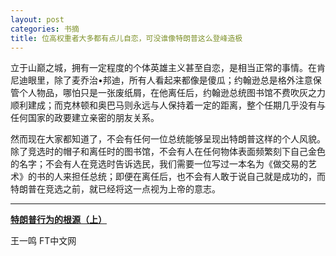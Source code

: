 ```yaml
---
layout: post
categories: 书摘
title: 位高权重者大多都有点儿自恋，可没谁像特朗普这么登峰造极
---
```


立于山巅之城，拥有一定程度的个体英雄主义甚至自恋，是相当正常的事情。在肯尼迪眼里，除了麦乔治•邦迪，所有人看起来都像是傻瓜；约翰逊总是格外注意保管个人物品，哪怕只是一张废纸屑，在他离任后，约翰逊总统图书馆不费吹灰之力顺利建成；而克林顿和奥巴马则永远与人保持着一定的距离，整个任期几乎没有与任何国家的政要建立亲密的朋友关系。

然而现在大家都知道了，不会有任何一位总统能够呈现出特朗普这样的个人风貌。除了竞选时的帽子和离任时的图书馆，不会有人在任何物体表面频繁刻下自己金色的名字；不会有人在竞选时告诉选民，我们需要一位写过一本名为《做交易的艺术》的书的人来担任总统；即便在离任后，也不会有人敢于说自己就是成功的，而特朗普在竞选之前，就已经将这一点视为上帝的意志。

---

**[特朗普行为的根源（上）](http://www.ftchinese.com/story/001070353?full=y)**

王一鸣 FT中文网